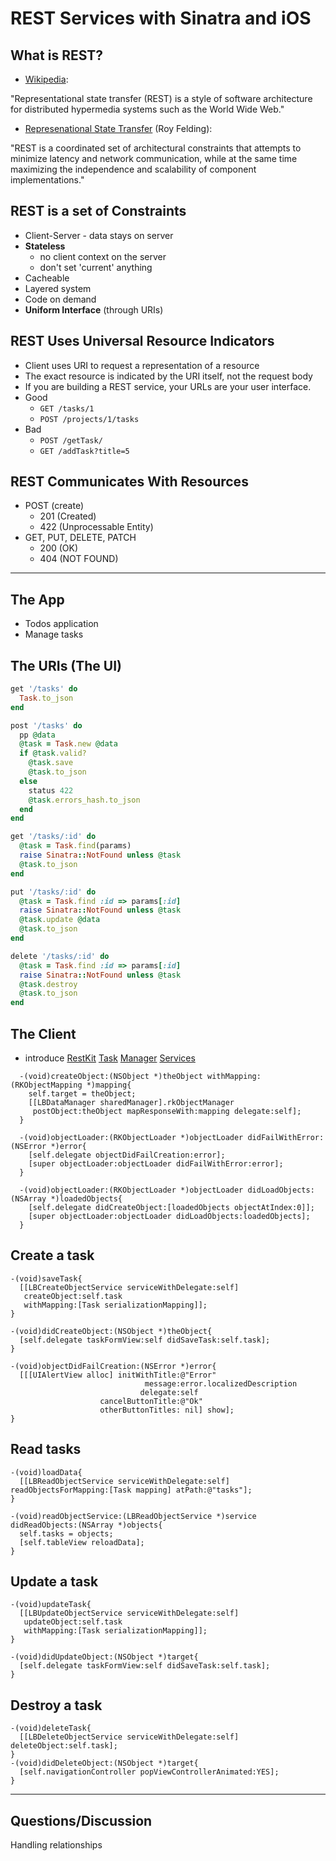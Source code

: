 REST Services with Sinatra and iOS
==================================

What is REST?
-------------

  - [Wikipedia][1]:
  
  "Representational state transfer (REST) is a style of software architecture for distributed hypermedia systems such as the World Wide Web."

  - [Represenational State Transfer][2] (Roy Felding):
  
  "REST is a coordinated set of architectural constraints that attempts to minimize latency and network communication, while at the same time maximizing the independence and scalability of component implementations."
  
REST is a set of Constraints
----------------------------
  -  Client-Server
    - data stays on server
  - __Stateless__
    - no client context on the server
    - don't set 'current' anything
  - Cacheable
  - Layered system
  - Code on demand
  - __Uniform Interface__ (through URIs)


REST Uses Universal Resource Indicators
---------------------------------------
  - Client uses URI to request a representation of a resource
  - The exact resource is indicated by the URI itself, not the request body
  - If you are building a REST service, your URLs are your user interface.
  - Good
    - `GET /tasks/1`
    - `POST /projects/1/tasks`
  - Bad
    - `POST /getTask/`
    - `GET /addTask?title=5`

REST Communicates With __Resources__
-------------------------------------
  - POST (create)
    - 201 (Created)
    - 422 (Unprocessable Entity)
  - GET, PUT, DELETE, PATCH
    - 200 (OK)
    - 404 (NOT FOUND)
    
---

The App
-------
  - Todos application
  - Manage tasks

The URIs (The UI)
----------------
  
``` ruby
get '/tasks' do
  Task.to_json
end 

post '/tasks' do
  pp @data
  @task = Task.new @data 
  if @task.valid?
    @task.save
    @task.to_json
  else
    status 422 
    @task.errors_hash.to_json
  end 
end 

get '/tasks/:id' do
  @task = Task.find(params)
  raise Sinatra::NotFound unless @task
  @task.to_json
end 

put '/tasks/:id' do
  @task = Task.find :id => params[:id]
  raise Sinatra::NotFound unless @task
  @task.update @data
  @task.to_json
end 

delete '/tasks/:id' do
  @task = Task.find :id => params[:id]
  raise Sinatra::NotFound unless @task
  @task.destroy
  @task.to_json
end
```
   
The Client
---------------
  - introduce [RestKit][3]
    [Task][6]
    [Manager][5]
    [Services][4]
    
``` objC
  -(void)createObject:(NSObject *)theObject withMapping:(RKObjectMapping *)mapping{
    self.target = theObject;
    [[LBDataManager sharedManager].rkObjectManager 
     postObject:theObject mapResponseWith:mapping delegate:self];
  }

  -(void)objectLoader:(RKObjectLoader *)objectLoader didFailWithError:(NSError *)error{
    [self.delegate objectDidFailCreation:error];
    [super objectLoader:objectLoader didFailWithError:error];
  }

  -(void)objectLoader:(RKObjectLoader *)objectLoader didLoadObjects:(NSArray *)loadedObjects{
    [self.delegate didCreateObject:[loadedObjects objectAtIndex:0]];
    [super objectLoader:objectLoader didLoadObjects:loadedObjects];
  }
```
  
Create a task
-------------

``` objC
-(void)saveTask{
  [[LBCreateObjectService serviceWithDelegate:self] 
   createObject:self.task 
   withMapping:[Task serializationMapping]];
}

-(void)didCreateObject:(NSObject *)theObject{
  [self.delegate taskFormView:self didSaveTask:self.task];
}

-(void)objectDidFailCreation:(NSError *)error{
  [[[UIAlertView alloc] initWithTitle:@"Error" 
                              message:error.localizedDescription 
                             delegate:self 
                    cancelButtonTitle:@"Ok" 
                    otherButtonTitles: nil] show];
}
```

Read tasks
----------

``` objC
-(void)loadData{
  [[LBReadObjectService serviceWithDelegate:self] readObjectsForMapping:[Task mapping] atPath:@"tasks"];
}

-(void)readObjectService:(LBReadObjectService *)service didReadObjects:(NSArray *)objects{
  self.tasks = objects; 
  [self.tableView reloadData];
}
```

Update a task
-------------

``` objC
-(void)updateTask{
  [[LBUpdateObjectService serviceWithDelegate:self] 
   updateObject:self.task
   withMapping:[Task serializationMapping]];
}

-(void)didUpdateObject:(NSObject *)target{
  [self.delegate taskFormView:self didSaveTask:self.task];
}
```


Destroy a task
--------------

``` objC
-(void)deleteTask{
  [[LBDeleteObjectService serviceWithDelegate:self] deleteObject:self.task];
}
-(void)didDeleteObject:(NSObject *)target{
  [self.navigationController popViewControllerAnimated:YES];
}
```

---

Questions/Discussion
--------------------
Handling relationships

[1]: http://en.wikipedia.org/wiki/Representational_state_transfer
[2]: http://www.ics.uci.edu/~taylor/documents/2002-REST-TOIT.pdf
[3]: http://restkit.org
[4]: https://github.com/jacobsimeon/REST-Services-with-Sinatra-and-iOS/blob/master/client/Todo/Todo/LBCreateObjectService.m
[5]: https://github.com/jacobsimeon/REST-Services-with-Sinatra-and-iOS/blob/master/client/Todo/Todo/LBDataManager.m
[6]: https://github.com/jacobsimeon/REST-Services-with-Sinatra-and-iOS/blob/master/client/Todo/Todo/Task.m